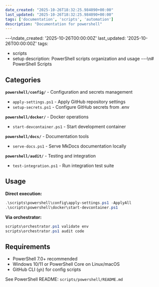 ```yaml
---
date_created: "2025-10-26T18:32:25.984090+00:00"
last_updated: "2025-10-26T18:32:25.984090+00:00"
tags: ['documentation', 'scripts', 'automation']
description: "Documentation for powershell"
---
```


---\ndate_created: '2025-10-26T00:00:00Z'
last_updated: '2025-10-26T00:00:00Z'
tags:
- scripts
- setup
description: PowerShell scripts organization and usage
---\n# PowerShell Scripts

## Categories

**`powershell/config/`** - Configuration and secrets management
- `apply-settings.ps1` - Apply GitHub repository settings
- `setup-secrets.ps1` - Configure GitHub secrets from .env

**`powershell/docker/`** - Docker operations
- `start-devcontainer.ps1` - Start development container

**`powershell/docs/`** - Documentation tools
- `serve-docs.ps1` - Serve MkDocs documentation locally

**`powershell/audit/`** - Testing and integration
- `test-integration.ps1` - Run integration test suite

## Usage

**Direct execution:**

```powershell
.\scripts\powershell\config\apply-settings.ps1 -ApplyAll
.\scripts\powershell\docker\start-devcontainer.ps1
```

**Via orchestrator:**

```powershell
scripts\orchestrator.ps1 validate env
scripts\orchestrator.ps1 audit code
```

## Requirements

- PowerShell 7.0+ recommended
- Windows 10/11 or PowerShell Core on Linux/macOS
- GitHub CLI (`gh`) for config scripts

See PowerShell README: `scripts/powershell/README.md`
